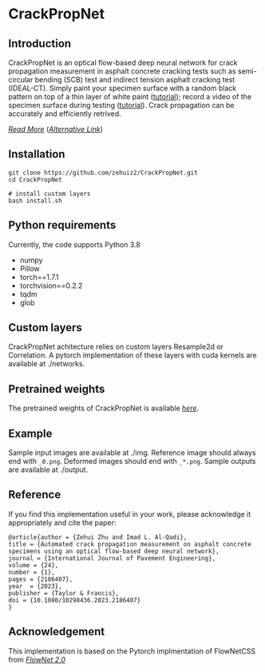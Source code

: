 # CrackPropNet

## Introduction

CrackPropNet is an optical flow-based deep neural network for crack propagation measurement in asphalt concrete cracking tests such as semi-circular bending (SCB) test and indirect tension asphalt cracking test (IDEAL-CT). Simply paint your specimen surface with a random black pattern on top of a thin layer of white paint ([tutorial](https://www.youtube.com/)); record a video of the specimen surface during testing ([tutorial](https://www.youtube.com/)). Crack propagation can be accurately and efficiently retrived. 

[*Read More*](https://www.tandfonline.com/doi/full/10.1080/10298436.2023.2186407) ([*Alternative Link*](Zhu_Al_Qadi_2023.pdf))

## Installation

```
git clone https://github.com/zehuiz2/CrackPropNet.git
cd CrackPropNet

# install custom layers
bash install.sh
```

## Python requirements

Currently, the code supports Python 3.8
* numpy
* Pillow
* torch==1.7.1
* torchvision==0.2.2
* tqdm
* glob


## Custom layers

CrackPropNet achitecture relies on custom layers Resample2d or Correlation.
A pytorch implementation of these layers with cuda kernels are available at ./networks.

## Pretrained weights

The pretrained weights of CrackPropNet is available [*here*](https://drive.google.com/file/d/12-ARk1DRcm1B-Uv0g8HnjXrhzZQJPhZO/view?usp=drive_link).

## Example

Sample input images are available at ./img. Reference image should always end with `_0.png`. Deformed images should end with `_*.png`. Sample outputs are available at ./output.

## Reference

If you find this implementation useful in your work, please acknowledge it appropriately and cite the paper:

````
@article{author = {Zehui Zhu and Imad L. Al-Qadi},
title = {Automated crack propagation measurement on asphalt concrete specimens using an optical flow-based deep neural network},
journal = {International Journal of Pavement Engineering},
volume = {24},
number = {1},
pages = {2186407},
year  = {2023},
publisher = {Taylor & Francis},
doi = {10.1080/10298436.2023.2186407}
}
````

## Acknowledgement

This implementation is based on the Pytorch implmentation of FlowNetCSS from [*FlowNet 2.0*](https://github.com/NVIDIA/flownet2-pytorch)
